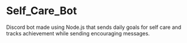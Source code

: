 # Self_Care_Bot
 Discord bot made using Node.js that sends daily goals for self care and tracks achievement while sending encouraging messages.
